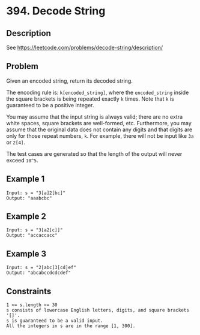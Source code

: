 # 394. Decode String

## Description
See https://leetcode.com/problems/decode-string/description/

## Problem
Given an encoded string, return its decoded string.

The encoding rule is: `k[encoded_string]`, where the `encoded_string` inside the square brackets is being repeated exactly `k` times. Note that `k` is guaranteed to be a positive integer.

You may assume that the input string is always valid; there are no extra white spaces, square brackets are well-formed, etc. Furthermore, you may assume that the original data does not contain any digits and that digits are only for those repeat numbers, `k`. For example, there will not be input like `3a` or `2[4]`.

The test cases are generated so that the length of the output will never exceed `10^5`.

## Example 1

```
Input: s = "3[a]2[bc]"
Output: "aaabcbc"
```

## Example 2

```
Input: s = "3[a2[c]]"
Output: "accaccacc"
```

## Example 3

```
Input: s = "2[abc]3[cd]ef"
Output: "abcabccdcdcdef"
```

## Constraints

```
1 <= s.length <= 30
s consists of lowercase English letters, digits, and square brackets '[]'.
s is guaranteed to be a valid input.
All the integers in s are in the range [1, 300].
```